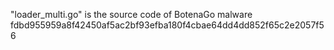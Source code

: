 "loader_multi.go" is the source code of BotenaGo malware
fdbd955959a8f42450af5ac2bf93efba180f4cbae64dd4dd852f65c2e2057f56
